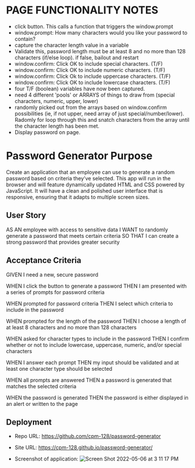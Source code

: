 # PAGE FUNCTIONALITY NOTES
- click button. This calls a function that triggers the window.prompt
- window.prompt: How many characters would you like your password to contain? 
- capture the character length value in a variable
- Validate this, password length must be at least 8 and no more than 128 characters (if/else loop). if false, bailout and restart
- window.confirm: Click OK to include special characters. (T/F)
- window.confirm: Click OK to include numeric characters. (T/F)
- window.confirm: Click Ok to include uppercase characters. (T/F)
- window.confirm: Click OK to include lowercase characters. (T/F)
- four T/F (boolean) variables have now been captured.
- need 4 different 'pools' or ARRAYS of things to draw from (special characters, numeric, upper, lower)
- randomly picked out from the arrays based on window.confirm possibilities (ie, if not upper, need array of just special/number/lower). Radomly for loop through this and snatch characters from the array until the character length has been met.
- Display password on page.


# Password Generator Purpose
Create an application that an employee can use to generate a random password based on criteria they’ve selected. This app will run in the browser and will feature dynamically updated HTML and CSS powered by JavaScript. It will have a clean and polished user interface that is responsive, ensuring that it adapts to multiple screen sizes.
## User Story
AS AN employee with access to sensitive data
I WANT to randomly generate a password that meets certain criteria
SO THAT I can create a strong password that provides greater security

## Acceptance Criteria
GIVEN I need a new, secure password

WHEN I click the button to generate a password
THEN I am presented with a series of prompts for password criteria

WHEN prompted for password criteria
THEN I select which criteria to include in the password

WHEN prompted for the length of the password
THEN I choose a length of at least 8 characters and no more than 128 characters

WHEN asked for character types to include in the password
THEN I confirm whether or not to include lowercase, uppercase, numeric, and/or special characters

WHEN I answer each prompt
THEN my input should be validated and at least one character type should be selected

WHEN all prompts are answered
THEN a password is generated that matches the selected criteria

WHEN the password is generated
THEN the password is either displayed in an alert or written to the page

## Deployment
- Repo URL: https://github.com/cpm-128/password-generator

- Site URL: https://cpm-128.github.io/password-generator/

- Screenshot of application:
![Screen Shot 2022-05-06 at 3 11 17 PM](https://user-images.githubusercontent.com/101371032/167202735-b97df72b-1f48-4e04-95c1-aabfb3a54443.png)
